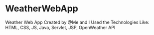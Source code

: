 # WeatherWebApp
Weather Web App  Created by @Me and I Used the Technologies Like: HTML, CSS, JS, Java, Servlet, JSP, OpenWeather API
